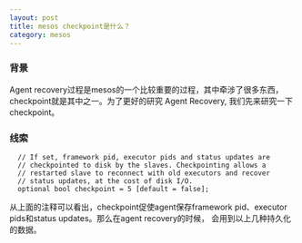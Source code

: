 ```yaml
---
layout: post
title: mesos checkpoint是什么？
category: mesos
---
```


### 背景
Agent recovery过程是mesos的一个比较重要的过程，其中牵涉了很多东西，checkpoint就是其中之一。为了更好的研究
Agent Recovery, 我们先来研究一下checkpoint。

### 线索
```
  // If set, framework pid, executor pids and status updates are
  // checkpointed to disk by the slaves. Checkpointing allows a
  // restarted slave to reconnect with old executors and recover
  // status updates, at the cost of disk I/O.
  optional bool checkpoint = 5 [default = false];
```
从上面的注释可以看出，checkpoint促使agent保存framework pid、executor pids和status updates。那么在agent recovery的时候，
会用到以上几种持久化的数据。


